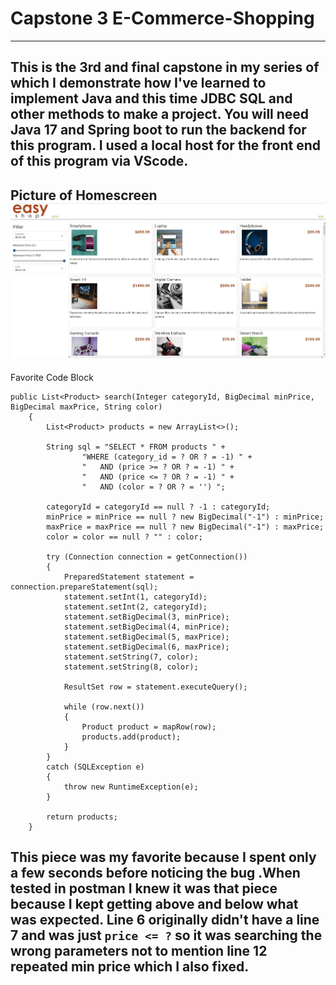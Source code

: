 # Capstone 3 E-Commerce-Shopping
____________________________
This is the 3rd and final capstone in my series of which I demonstrate how I've 
learned to implement Java and this time JDBC SQL and other methods to make a project.
You will need Java 17 and Spring boot to run the backend for this program. I used a local
host for the front end of this program via VScode.
---
Picture of Homescreen![](images/HomeScreen.Png)
---
Favorite Code Block
```
public List<Product> search(Integer categoryId, BigDecimal minPrice, BigDecimal maxPrice, String color)
    {
        List<Product> products = new ArrayList<>();

        String sql = "SELECT * FROM products " +
                "WHERE (category_id = ? OR ? = -1) " +
                "   AND (price >= ? OR ? = -1) " +
                "   AND (price <= ? OR ? = -1) " +
                "   AND (color = ? OR ? = '') ";

        categoryId = categoryId == null ? -1 : categoryId;
        minPrice = minPrice == null ? new BigDecimal("-1") : minPrice;
        maxPrice = maxPrice == null ? new BigDecimal("-1") : maxPrice;
        color = color == null ? "" : color;

        try (Connection connection = getConnection())
        {
            PreparedStatement statement = connection.prepareStatement(sql);
            statement.setInt(1, categoryId);
            statement.setInt(2, categoryId);
            statement.setBigDecimal(3, minPrice);
            statement.setBigDecimal(4, minPrice);
            statement.setBigDecimal(5, maxPrice);
            statement.setBigDecimal(6, maxPrice);
            statement.setString(7, color);
            statement.setString(8, color);

            ResultSet row = statement.executeQuery();

            while (row.next())
            {
                Product product = mapRow(row);
                products.add(product);
            }
        }
        catch (SQLException e)
        {
            throw new RuntimeException(e);
        }

        return products;
    }
```
This piece was my favorite because I spent only a few seconds before noticing the bug
.When tested in postman I knew it was that piece because I kept getting above and below 
what was expected. Line 6 originally didn't have a line 7 and was just `price <= ?` so it 
was searching the wrong parameters not to mention line 12 repeated min price which I also
fixed.
---



